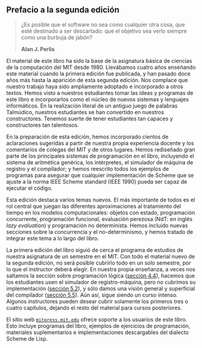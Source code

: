 ## Prefacio a la segunda edición

> ¿Es posible que el software no sea como cualquier otra cosa, que esté destinado a ser descartado: que el objetivo sea verlo siempre como una burbuja de jabón?
>
> **Alan J. Perlis**

El material de este libro ha sido la base de la asignatura básica de ciencias de la computación del MIT desde 1980. Llevábamos cuatro años enseñando este material cuando la primera edición fue publicada, y han pasado doce años más hasta la aparición de esta segunda edición. Nos complace que nuestro trabajo haya sido ampliamente adoptado e incorporado a otros textos. Hemos visto a nuestros estudiantes tomar las ideas y programas de este libro e incorporarlos como el núcleo de nuevos sistemas y lenguajes informáticos. En la realización literal de un antiguo juego de palabras Talmúdico, nuestros estudiantes se han convertido en nuestros constructores. Tenemos suerte de tener estudiantes tan capaces y constructores tan talentosos.

En la preparación de esta edición, hemos incorporado cientos de aclaraciones sugeridas a partir de nuestra propia experiencia docente y los comentarios de colegas del MIT y de otros lugares. Hemos rediseñado gran parte de los principales sistemas de programación en el libro, incluyendo el sistema de aritmética genérica, los intérpretes, el simulador de máquina de registro y el compilador; y hemos reescrito todos los ejemplos de programas para asegurar que cualquier implementación de Scheme que se ajuste a la norma IEEE Scheme standard (IEEE 1990) pueda ser capaz de ejecutar el código.

Esta edición destaca varios temas nuevos. El más importante de todos es el rol central que juegan las diferentes aproximaciones al tratamiento del tiempo en los modelos computacionales: objetos con estado, programación concurrente, programación funcional, evaluación perezosa (NdT: en inglés *lazy evaluation*) y programación no determinista. Hemos incluido nuevas secciones sobre la concurrencia y el no-determinismo, y hemos tratado de integrar este tema a lo largo del libro.

La primera edición del libro siguió de cerca el programa de estudios de nuestra asignatura de un semestre en el MIT. Con todo el material nuevo de la segunda edición, no será posible cubrirlo todo en un solo semestre, por lo que el instructor deberá elegir. En nuestra propia enseñanza, a veces nos saltamos la sección sobre programación lógica ([sección 4.4](./12-capitulo-4.md/#4.4-)), hacemos que los estudiantes usen el simulador de registro-máquina, pero no cubrimos su implementación ([sección 5.2](./13-capitulo-5.md/#5.2-)), y sólo damos una visión general y superficial del compilador ([sección 5.5](./13-capitulo-5.md/#5.5-)). Aún así, sigue siendo un curso intenso. Algunos instructores pueden desear cubrir solamente los primeros tres o cuatro capítulos, dejando el resto del material para cursos posteriores.

El sitio web [`mitpress.mit.edu`](https://mitpress.mit.edu/sites/default/files/sicp/index.html) ofrece soporte a los usuarios de este libro. Esto incluye programas del libro, ejemplos de ejercicios de programación, materiales suplementarios e implementaciones descargables del dialecto Scheme de Lisp.